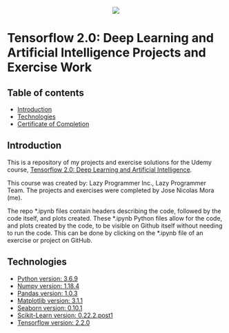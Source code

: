<p align="center"><img src="./images/Tensorflow 2.0 Deep Learning and Artificial Intelligence.PNG"></p>

# Tensorflow 2.0: Deep Learning and Artificial Intelligence Projects and Exercise Work

## Table of contents
* [Introduction](#introduction)
* [Technologies](#technologies)
* [Certificate of Completion](#certificate)

## Introduction
This is a repository of my projects and exercise solutions for the Udemy course, [Tensorflow 2.0: Deep Learning and Artificial Intelligence](https://www.udemy.com/course/deep-learning-tensorflow-2/).

This course was created by: Lazy Programmer Inc., Lazy Programmer Team.
The projects and exercises were completed by Jose Nicolas Mora (me).

The repo *.ipynb files contain headers describing the code, followed by the code itself, and plots created. These *.ipynb Python files allow for the code, and plots created by the code, to be visible on Github itself without needing to run the code. This can be done by clicking on the *.ipynb file of an exercise or project on GitHub.

## Technologies
- [Python version: 3.6.9](https://www.python.org)
- [Numpy version: 1.18.4](https://numpy.org)
- [Pandas version: 1.0.3](https://pandas.pydata.org)
- [Matplotlib version: 3.1.1](https://matplotlib.org)
- [Seaborn version: 0.10.1](https://pypi.org/project/seaborn/)
- [Scikit-Learn version: 0.22.2.post1](https://scikit-learn.org/stable/index.html)
- [Tensorflow version: 2.2.0](https://www.tensorflow.org)
